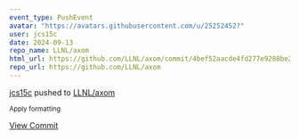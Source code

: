 ```yaml
---
event_type: PushEvent
avatar: "https://avatars.githubusercontent.com/u/25252452?"
user: jcs15c
date: 2024-09-13
repo_name: LLNL/axom
html_url: https://github.com/LLNL/axom/commit/4bef52aacde4fd277e9288be2997aae502ab5f6f
repo_url: https://github.com/LLNL/axom
---
```


<a href='https://github.com/jcs15c' target='_blank'>jcs15c</a> pushed to <a href='https://github.com/LLNL/axom' target='_blank'>LLNL/axom</a>

<small>Apply formatting</small>

<a href='https://github.com/LLNL/axom/commit/4bef52aacde4fd277e9288be2997aae502ab5f6f' target='_blank'>View Commit</a>